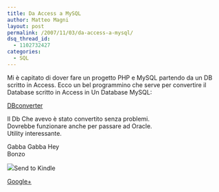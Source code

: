 ```yaml
---
title: Da Access a MySQL
author: Matteo Magni
layout: post
permalink: /2007/11/03/da-access-a-mysql/
dsq_thread_id:
  - 1102732427
categories:
  - SQL
---
```

Mi è capitato di dover fare un progetto PHP e MySQL partendo da un DB scritto in Access. Ecco un bel programmino che serve per convertire il Database scritto in Access in Un Database MySQL:

[DBconverter][1]

Il Db Che avevo è stato convertito senza problemi.  
Dovrebbe funzionare anche per passare ad Oracle.  
Utility interessante.

Gabba Gabba Hey  
Bonzo

<div class='kindleWidget kindleLight' >
  <img src="http://magni.me/wp-content/plugins/send-to-kindle/media/white-15.png" /><span>Send to Kindle</span>
</div>

<a rel="author" href="https://plus.google.com/111433366670841346629?rel=author"  >Google+</a>

 [1]: http://zenwerx.com/products.php?id=2
